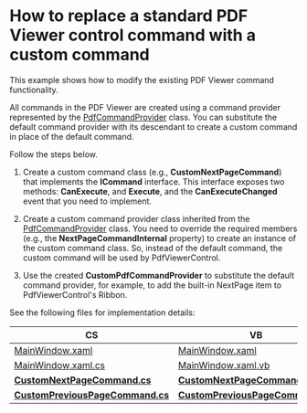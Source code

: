 #  How to replace a standard PDF Viewer control command with a custom command

This example shows how to modify the existing PDF Viewer command functionality.

All commands in the PDF Viewer are created using a command provider represented by the <a href="https://documentation.devexpress.com/WPF/DevExpress.Xpf.PdfViewer.PdfCommandProvider.class">PdfCommandProvider</a>  class. You can substitute the default command provider with its descendant to create a custom command in place of the default command.

Follow the steps below.

1. Create a custom command class (e.g., **CustomNextPageCommand**) that implements the **ICommand** interface. This interface exposes two methods: **CanExecute**, and **Execute**, and the **CanExecuteChanged** event that you need to implement.

2. Create a custom command provider class inherited from the <a href="https://documentation.devexpress.com/WPF/DevExpress.Xpf.PdfViewer.PdfCommandProvider.class">PdfCommandProvider</a>  class. You need to override the required members (e.g., the **NextPageCommandInternal** property) to create an instance of the custom command class. So, instead of the default command, the custom command will be used by PdfViewerControl. 

3. Use the created **CustomPdfCommandProvider** to substitute the default command provider, for example, to add the built-in NextPage item to PdfViewerControl's Ribbon.

See the following files for implementation details:

CS | VB
------------ | -------------
[MainWindow.xaml](./CS/MainWindow.xaml) | [MainWindow.xaml](./VB/MainWindow.xaml)
[MainWindow.xaml.cs](./CS/MainWindow.xaml.cs) | [MainWindow.xaml.vb](./VB/MainWindow.xaml.vb)
[**CustomNextPageCommand.cs**](./CS/CustomNextPageCommand.cs) | [**CustomNextPageCommand.vb**](./VB/CustomNextPageCommand.vb)
[**CustomPreviousPageCommand.cs**](./CS/CustomPreviousPageCommand.cs) | [**CustomPreviousPageCommand.vb**](./VB/CustomPreviousPageCommand.vb)
